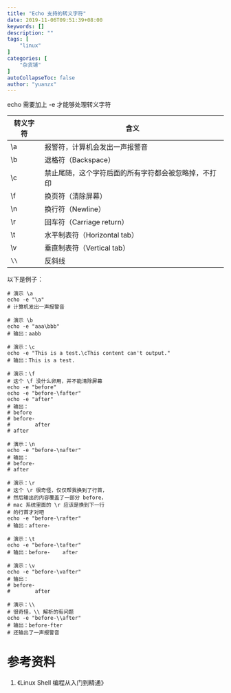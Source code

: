 ```yaml
---
title: "Echo 支持的转义字符"
date: 2019-11-06T09:51:39+08:00
keywords: []
description: ""
tags: [
    "linux"
]
categories: [
    "杂货铺"
]
autoCollapseToc: false
author: "yuanzx"
---
```


echo 需要加上 -e 才能够处理转义字符

| 转义字符 | 含义                                                 |
| -------- | ---------------------------------------------------- |
| \a       | 报警符，计算机会发出一声报警音                       |
| \b       | 退格符（Backspace）                                  |
| \c       | 禁止尾随，这个字符后面的所有字符都会被忽略掉，不打印 |
| \f       | 换页符（清除屏幕）                                   |
| \n       | 换行符（Newline）                                    |
| \r       | 回车符（Carriage return）                            |
| \t       | 水平制表符（Horizontal tab）                         |
| \v       | 垂直制表符（Vertical tab）                           |
| `\\`     | 反斜线                                               |

以下是例子：

```shell
# 演示 \a
echo -e "\a"
# 计算机发出一声报警音

# 演示 \b
echo -e "aaa\bbb"
# 输出：aabb

# 演示：\c
echo -e "This is a test.\cThis content can't output."
# 输出：This is a test.

# 演示：\f
# 这个 \f 没什么卵用，并不能清除屏幕
echo -e "before"
echo -e "before-\fafter"
echo -e "after"
# 输出：
# before
# before-
#        after
# after

# 演示：\n
echo -e "before-\nafter"
# 输出：
# before-
# after

# 演示：\r
# 这个 \r 很奇怪，仅仅帮我换到了行首，
# 然后输出的内容覆盖了一部分 before，
# mac 系统里面的 \r 应该是换到下一行
# 的行首才对吧
echo -e "before-\rafter"
# 输出：aftere-

# 演示：\t
echo -e "before-\tafter"
# 输出：before-	after

# 演示：\v
echo -e "before-\vafter"
# 输出：
# before-
#        after

# 演示：\\
# 很奇怪，\\ 解析的有问题
echo -e "before-\\after"
# 输出：before-fter
# 还输出了一声报警音
```

# 参考资料

1. 《Linux Shell 编程从入门到精通》